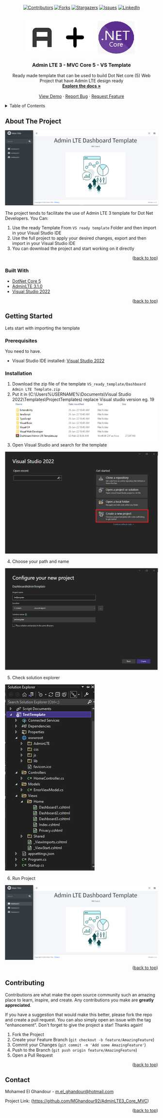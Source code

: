 <div id="top"></div>

<!--This template used from https://github.com/MGhandour92/AdminLTE3_Core_MVC -->

<!-- PROJECT SHIELDS -->
<!--
*** I'm using markdown "reference style" links for readability.
*** Reference links are enclosed in brackets [ ] instead of parentheses ( ).
*** See the bottom of this document for the declaration of the reference variables
*** for contributors-url, forks-url, etc. This is an optional, concise syntax you may use.
*** https://www.markdownguide.org/basic-syntax/#reference-style-links
-->
<div align="center">

[![Contributors][contributors-shield]][contributors-url]
[![Forks][forks-shield]][forks-url]
[![Stargazers][stars-shield]][stars-url]
[![Issues][issues-shield]][issues-url]
[![LinkedIn][linkedin-shield]][linkedin-url]

</div>


<!-- PROJECT LOGO -->
<br />
<div align="center">

  <a href="https://github.com/MGhandour92/AdminLTE3_Core_MVC">
    <img src="images/ProjectLogo.png" alt="Logo">
  </a>

  <h3 align="center">Admin LTE 3 - MVC Core 5 - VS Template</h3>

  <p align="center">
    Ready made template that can be used to build Dot Net core (5) Web Project that have Admin LTE design ready
    <br />
    <a href="https://github.com/MGhandour92/AdminLTE3_Core_MVC"><strong>Explore the docs »</strong></a>
    <br />
    <br />
    <a href="https://github.com/MGhandour92/AdminLTE3_Core_MVC">View Demo</a>
    ·
    <a href="https://github.com/MGhandour92/AdminLTE3_Core_MVC/issues">Report Bug</a>
    ·
    <a href="https://github.com/MGhandour92/AdminLTE3_Core_MVC/issues">Request Feature</a>
  </p>
</div>



<!-- TABLE OF CONTENTS -->
<details>
  <summary>Table of Contents</summary>
  <ol>
    <li>
      <a href="#about-the-project">About The Project</a>
      <ul>
        <li><a href="#built-with">Built With</a></li>
      </ul>
    </li>
    <li>
      <a href="#getting-started">Getting Started</a>
      <ul>
        <li><a href="#prerequisites">Prerequisites</a></li>
        <li><a href="#installation">Installation</a></li>
      </ul>
    </li>
    <li><a href="#usage">Usage</a></li>
    <li><a href="#roadmap">Roadmap</a></li>
    <li><a href="#contributing">Contributing</a></li>
    <li><a href="#license">License</a></li>
    <li><a href="#contact">Contact</a></li>
    <li><a href="#acknowledgments">Acknowledgments</a></li>
  </ol>
</details>



<!-- ABOUT THE PROJECT -->
## About The Project

![Admin LTE Core Screen Shot][product-screenshot]


The project tends to facilitate the use of Admin LTE 3 template for Dot Net Developers.
You Can:
1. Use the ready Template From `VS ready template` Folder and then import in your Visual Studio IDE
2. Use the full project to apply your desired changes, export and then import in your Visual Studio IDE
3. You can download the project and start working on it directly

<p align="right">(<a href="#top">back to top</a>)</p>



### Built With

* [DotNet Core 5](https://dotnet.microsoft.com/en-us/download/dotnet/5.0)
* [AdminLTE 3.1.0](https://adminlte.io/)
* [Visual Studio 2022](https://visualstudio.microsoft.com/vs/)

<p align="right">(<a href="#top">back to top</a>)</p>



<!-- GETTING STARTED -->
## Getting Started

Lets start with importing the template

### Prerequisites

You need to have.
* Visual Studio IDE installed: [Visual Studio 2022](https://visualstudio.microsoft.com/vs/)

### Installation

1. Download the zip file of the template `VS_ready_template/Dashboard Admin LTE Template.zip`
2. Put it in (C:\Users\%USERNAME%\Documents\Visual Studio 2022\Templates\ProjectTemplates) replace Visual studio version eg. 19
![Templates Folder][templates-folder]
3. Open Visual Studio and search for the template

![Search Template][open-vs]

4. Choose your path and name

![Choose name and path][choose-path-name]

5. Check solution explorer

![Solution Explorer][solution-exp]

6. Run Project

![Run Project][run-proj]

<p align="right">(<a href="#top">back to top</a>)</p>



<!-- USAGE EXAMPLES -->
<!-- ## Usage

Use this space to show useful examples of how a project can be used. Additional screenshots, code examples and demos work well in this space. You may also link to more resources.

_For more examples, please refer to the [Documentation](https://example.com)_

<p align="right">(<a href="#top">back to top</a>)</p> -->


<!-- ROADMAP -->
<!-- ## Roadmap

- [x] Add Changelog
- [x] Add back to top links
- [ ] Add Additional Templates w/ Examples
- [ ] Add "components" document to easily copy & paste sections of the readme
- [ ] Multi-language Support
    - [ ] Chinese
    - [ ] Spanish

See the [open issues](https://github.com/MGhandour92/AdminLTE3_Core_MVC/issues) for a full list of proposed features (and known issues).

<p align="right">(<a href="#top">back to top</a>)</p> -->


<!-- CONTRIBUTING -->
## Contributing

Contributions are what make the open source community such an amazing place to learn, inspire, and create. Any contributions you make are **greatly appreciated**.

If you have a suggestion that would make this better, please fork the repo and create a pull request. You can also simply open an issue with the tag "enhancement".
Don't forget to give the project a star! Thanks again!

1. Fork the Project
2. Create your Feature Branch (`git checkout -b feature/AmazingFeature`)
3. Commit your Changes (`git commit -m 'Add some AmazingFeature'`)
4. Push to the Branch (`git push origin feature/AmazingFeature`)
5. Open a Pull Request

<p align="right">(<a href="#top">back to top</a>)</p>



<!-- LICENSE -->
<!-- ## License

Distributed under the MIT License. See `LICENSE.txt` for more information.

<p align="right">(<a href="#top">back to top</a>)</p> -->



<!-- CONTACT -->
## Contact

Mohamed El Ghandour - m.el_ghandour@hotmail.com 

Project Link: (https://github.com/MGhandour92/AdminLTE3_Core_MVC)

<p align="right">(<a href="#top">back to top</a>)</p>



<!-- ACKNOWLEDGMENTS -->
<!-- ## Acknowledgments

Use this space to list resources you find helpful and would like to give credit to. I've included a few of my favorites to kick things off!

* [Choose an Open Source License](https://choosealicense.com)
* [GitHub Emoji Cheat Sheet](https://www.webpagefx.com/tools/emoji-cheat-sheet)
* [Malven's Flexbox Cheatsheet](https://flexbox.malven.co/)
* [Malven's Grid Cheatsheet](https://grid.malven.co/)
* [Img Shields](https://shields.io)
* [GitHub Pages](https://pages.github.com)
* [Font Awesome](https://fontawesome.com)
* [React Icons](https://react-icons.github.io/react-icons/search) 

 <p align="right">(<a href="#top">back to top</a>)</p> -->



<!-- MARKDOWN LINKS & IMAGES -->
<!-- https://www.markdownguide.org/basic-syntax/#reference-style-links -->
[contributors-shield]:https://img.shields.io/github/contributors/MGhandour92/AdminLTE3_Core_MVC.svg?style=for-the-badge
[contributors-url]: https://github.com/MGhandour92/AdminLTE3_Core_MVC/graphs/contributors
[forks-shield]: https://img.shields.io/github/forks/MGhandour92/AdminLTE3_Core_MVC.svg?style=for-the-badge
[forks-url]: https://github.com/MGhandour92/AdminLTE3_Core_MVC/network/members
[stars-shield]: https://img.shields.io/github/stars/MGhandour92/AdminLTE3_Core_MVC.svg?style=for-the-badge
[stars-url]: https://github.com/MGhandour92/AdminLTE3_Core_MVC/stargazers
[issues-shield]: https://img.shields.io/github/issues/MGhandour92/AdminLTE3_Core_MVC.svg?style=for-the-badge
[issues-url]: https://github.com/MGhandour92/AdminLTE3_Core_MVC/issues
[linkedin-shield]: https://img.shields.io/badge/-LinkedIn-black.svg?style=for-the-badge&logo=linkedin&colorB=555
[linkedin-url]: https://www.linkedin.com/in/moghandour/
[product-screenshot]: images/ProductScreen.png
[product-logo]: images/ProjectLogo.png
[templates-folder]: images/ProjectTemplates.png
[open-vs]: images/OpenVisualStudio.png
[choose-path-name]: images/ChoosePathandName.png
[solution-exp]: images/SolutionExplorer.png
[run-proj]: images/Run.png